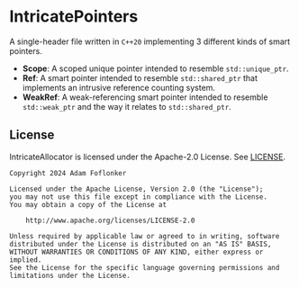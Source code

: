 # IntricatePointers
A single-header file written in `C++20` implementing 3 different kinds of smart pointers.

- **Scope**: A scoped unique pointer intended to resemble `std::unique_ptr`.
- **Ref**: A smart pointer intended to resemble `std::shared_ptr` that implements an intrusive reference counting system.
- **WeakRef**: A weak-referencing smart pointer intended to resemble `std::weak_ptr` and the way it relates to `std::shared_ptr`.

## License
IntricateAllocator is licensed under the Apache-2.0 License. See [LICENSE](LICENSE).

```
Copyright 2024 Adam Foflonker

Licensed under the Apache License, Version 2.0 (the "License");
you may not use this file except in compliance with the License.
You may obtain a copy of the License at

    http://www.apache.org/licenses/LICENSE-2.0

Unless required by applicable law or agreed to in writing, software
distributed under the License is distributed on an "AS IS" BASIS,
WITHOUT WARRANTIES OR CONDITIONS OF ANY KIND, either express or implied.
See the License for the specific language governing permissions and
limitations under the License.
```
